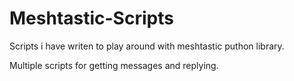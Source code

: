 # Meshtastic-Scripts
Scripts i have writen to play around with meshtastic puthon library.

Multiple scripts for getting messages and replying.
